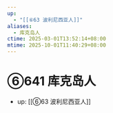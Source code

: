 ```yaml
---
up:
  - "[[⑥63 波利尼西亚人]]"
aliases:
  - 库克岛人
ctime: 2025-03-01T13:52:14+08:00
mtime: 2025-10-01T11:40:29+08:00
---
```


# ⑥641 库克岛人

- up: [[⑥63 波利尼西亚人]]
